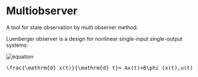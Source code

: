 # Multiobserver
A tool for state observation by multi observer method.

Luenberger observer is  a design for nonlinear single-input single-output systems:

![equation](<img src="http://latex.codecogs.com/gif.latex?\frac{\mathrm{d}&space;x(t)}{\mathrm{d}&space;t}=&space;Ax(t)&plus;B\phi&space;(x(t),u(t))" title="\frac{\mathrm{d} x(t)}{\mathrm{d} t}= Ax(t)+B\phi (x(t),u(t))" />)

<pre xml:lang="latex">\frac{\mathrm{d} x(t)}{\mathrm{d} t}= Ax(t)+B\phi (x(t),u(t))</pre>
